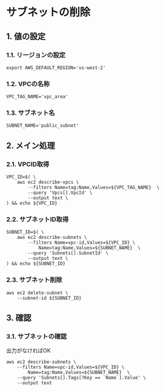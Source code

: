 <!-- omit in toc -->
# サブネットの削除

## 1. 値の設定

### 1.1. リージョンの設定

    export AWS_DEFAULT_REGION='us-west-2'

### 1.2. VPCの名称

    VPC_TAG_NAME='vpc_area'

### 1.3. サブネット名

    SUBNET_NAME='public_subnet'

## 2. メイン処理

### 2.1. VPCID取得

    VPC_ID=$( \
        aws ec2 describe-vpcs \
            --filters Name=tag:Name,Values=${VPC_TAG_NAME}  \
            --query 'Vpcs[].VpcId' \
            --output text \
    ) && echo ${VPC_ID}

### 2.2. サブネットID取得

    SUBNET_ID=$( \
        aws ec2 describe-subnets \
            --filters Name=vpc-id,Values=${VPC_ID} \
                Name=tag:Name,Values=${SUBNET_NAME}  \
            --query 'Subnets[].SubnetId' \
            --output text \
    ) && echo ${SUBNET_ID}

### 2.3. サブネット削除

    aws ec2 delete-subnet \
        --subnet-id ${SUBNET_ID}

## 3. 確認

### 3.1. サブネットの確認

出力がなければOK

    aws ec2 describe-subnets \
        --filters Name=vpc-id,Values=${VPC_ID} \
            Name=tag:Name,Values=${SUBNET_NAME}  \
        --query 'Subnets[].Tags[?Key == `Name`].Value' \
        --output text
